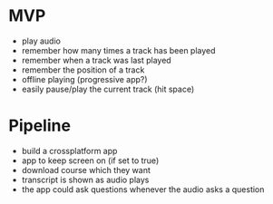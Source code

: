 # MVP

- play audio
- remember how many times a track has been played
- remember when a track was last played
- remember the position of a track
- offline playing (progressive app?)
- easily pause/play the current track (hit space)

# Pipeline

- build a crossplatform app
- app to keep screen on (if set to true)
- download course which they want
- transcript is shown as audio plays
- the app could ask questions whenever the audio asks a question

